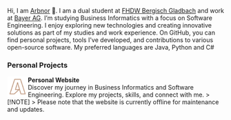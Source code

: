 Hi, I am [Arbnor](https://arbnor.me/) 👋.
I am a dual student at [FHDW Bergisch Gladbach](https://www.fhdw.de/bergisch-gladbach) and work at [Bayer AG](https://www.bayer.com/). I’m studying Business Informatics with a focus on Software Engineering.
I enjoy exploring new technologies and creating innovative solutions as part of my studies and work experience.
On GitHub, you can find personal projects, tools I've developed, and contributions to various open-source software.
My preferred languages are Java, Python and C#

### Personal Projects

<p><a href="https://arbnor.me/"><img src="logos/personal-logo.png" height=48 align=left></a><b>Personal Website</b><br>
Discover my journey in Business Informatics and Software Engineering. Explore my projects, skills, and connect with me.
> [!NOTE]
> Please note that the website is currently offline for maintenance and updates.
</p>